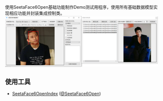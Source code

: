 使用SeetaFace6Open基础功能制作Demo测试用程序，使用所有基础数据模型实现相应功能并封装集成控制类。  
![程序预览图](https://github.com/cipher1985/SeetaFace6OpenDemo/blob/main/preview.png?raw=true)  
  
## 使用工具
* [SeetaFace6OpenIndex](https://github.com/SeetaFace6Open/index) ([@SeetaFace6Open](https://github.com/SeetaFace6Open))  